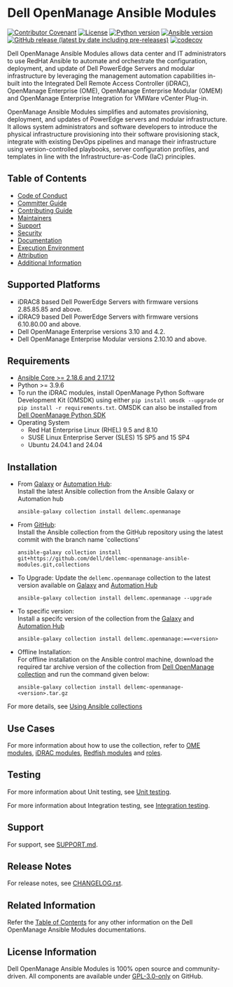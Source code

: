 # Dell OpenManage Ansible Modules

[![Contributor Covenant](https://img.shields.io/badge/Contributor%20Covenant-v2.1%20adopted-ff69b4.svg)](https://github.com/dell/dellemc-openmanage-ansible-modules/blob/collections/docs/CODE_OF_CONDUCT.md)
[![License](https://img.shields.io/github/license/dell/dellemc-openmanage-ansible-modules)](https://github.com/dell/dellemc-openmanage-ansible-modules/blob/collections/LICENSE)
[![Python version](https://img.shields.io/badge/python-3.9.6+-blue.svg)](https://www.python.org/downloads/)
[![Ansible version](https://img.shields.io/badge/ansible-2.15.6+-blue.svg)](https://pypi.org/project/ansible/)
[![GitHub release (latest by date including pre-releases)](https://img.shields.io/github/v/release/dell/dellemc-openmanage-ansible-modules?include_prereleases&label=latest&style=flat-square)](https://github.com/dell/dellemc-openmanage-ansible-modules/releases)
[![codecov](https://codecov.io/gh/dell/dellemc-openmanage-ansible-modules/branch/collections/graph/badge.svg)](https://app.codecov.io/gh/dell/dellemc-openmanage-ansible-modules)

Dell OpenManage Ansible Modules allows data center and IT administrators to use RedHat Ansible to automate and orchestrate the configuration, deployment, and update of Dell PowerEdge Servers and modular infrastructure by leveraging the management automation capabilities in-built into the Integrated Dell Remote Access Controller (iDRAC), OpenManage Enterprise (OME), OpenManage Enterprise Modular (OMEM) and OpenManage Enterprise Integration for VMWare vCenter Plug-in.

OpenManage Ansible Modules simplifies and automates provisioning, deployment, and updates of PowerEdge servers and modular infrastructure. It allows system administrators and software developers to introduce the physical infrastructure provisioning into their software provisioning stack, integrate with existing DevOps pipelines and manage their infrastructure using version-controlled playbooks, server configuration profiles, and templates in line with the Infrastructure-as-Code (IaC) principles.

## Table of Contents

  * [Code of Conduct](https://github.com/dell/dellemc-openmanage-ansible-modules/blob/collections/docs/CODE_OF_CONDUCT.md)
  * [Committer Guide](https://github.com/dell/dellemc-openmanage-ansible-modules/blob/collections/docs/COMMITTER_GUIDE.md)
  * [Contributing Guide](https://github.com/dell/dellemc-openmanage-ansible-modules/blob/collections/docs/CONTRIBUTING.md)
  * [Maintainers](https://github.com/dell/dellemc-openmanage-ansible-modules/blob/collections/docs/MAINTAINERS.md)
  * [Support](https://github.com/dell/dellemc-openmanage-ansible-modules/blob/collections/docs/SUPPORT.md)
  * [Security](https://github.com/dell/dellemc-openmanage-ansible-modules/blob/collections/docs/SECURITY.md)
  * [Documentation](https://github.com/dell/dellemc-openmanage-ansible-modules/blob/collections/docs/DOCUMENTATION.md)
  * [Execution Environment](https://github.com/dell/dellemc-openmanage-ansible-modules/blob/collections/docs/EXECUTION_ENVIRONMENT.md)
  * [Attribution](https://github.com/dell/dellemc-openmanage-ansible-modules/blob/collections/docs/ATTRIBUTION.md)
  * [Additional Information](https://github.com/dell/dellemc-openmanage-ansible-modules/blob/collections/docs/ADDITIONAL_INFORMATION.md)

## Supported Platforms
  * iDRAC8 based Dell PowerEdge Servers with firmware versions 2.85.85.85 and above.
  * iDRAC9 based Dell PowerEdge Servers with firmware versions 6.10.80.00 and above.
  * Dell OpenManage Enterprise versions 3.10 and 4.2.
  * Dell OpenManage Enterprise Modular versions 2.10.10 and above.

## Requirements
  * [Ansible Core >= 2.18.6 and 2.17.12](https://github.com/ansible/ansible)
  * Python >= 3.9.6
  * To run the iDRAC modules, install OpenManage Python Software Development Kit (OMSDK) 
  using either ```pip install omsdk --upgrade``` or ```pip install -r requirements.txt```. 
  OMSDK can also be installed from [Dell OpenManage Python SDK](https://github.com/dell/omsdk)
  * Operating System
    * Red Hat Enterprise Linux (RHEL) 9.5 and 8.10
    * SUSE Linux Enterprise Server (SLES) 15 SP5 and 15 SP4
    * Ubuntu 24.04.1 and 24.04

## Installation

* From [Galaxy](https://galaxy.ansible.com/dellemc/openmanage) or [Automation Hub](https://console.redhat.com/ansible/automation-hub/repo/published/dellemc/openmanage):  
Install the latest Ansible collection from the Ansible Galaxy or Automation hub 
  ```
  ansible-galaxy collection install dellemc.openmanage
  ```

* From [GitHub](https://github.com/dell/dellemc-openmanage-ansible-modules/tree/collections):  
Install the Ansible collection from the GitHub repository using the latest commit with the branch name 'collections'  
  ```
  ansible-galaxy collection install git+https://github.com/dell/dellemc-openmanage-ansible-modules.git,collections
  ```

* To Upgrade:
Update the `dellemc.openmanage` collection to the latest version available on [Galaxy](https://galaxy.ansible.com/dellemc/openmanage) and [Automation Hub](https://console.redhat.com/ansible/automation-hub/repo/published/dellemc/openmanage)
  ```
  ansible-galaxy collection install dellemc.openmanage --upgrade
  ```

* To specific version:  
Install a specifc version of the collection from the [Galaxy](https://galaxy.ansible.com/dellemc/openmanage) and [Automation Hub](https://console.redhat.com/ansible/automation-hub/repo/published/dellemc/openmanage)
  ```
  ansible-galaxy collection install dellemc.openmanage:==<version>
  ```

* Offline Installation:  
For offline installation on the Ansible control machine, download the required tar archive version of the collection from [Dell OpenManage collection](https://galaxy.ansible.com/dellemc/openmanage) and run the command given below:  
    ```
    ansible-galaxy collection install dellemc-openmanage-<version>.tar.gz
    ```

For more details, see [Using Ansible collections](https://docs.ansible.com/ansible/devel/user_guide/collections_using.html)

## Use Cases
For more information about how to use the collection, refer to [OME modules](https://github.com/dell/dellemc-openmanage-ansible-modules/tree/collections/playbooks/ome), [iDRAC modules](https://github.com/dell/dellemc-openmanage-ansible-modules/tree/collections/playbooks/idrac), [Redfish modules](https://github.com/dell/dellemc-openmanage-ansible-modules/tree/collections/playbooks/redfish) and [roles](https://github.com/dell/dellemc-openmanage-ansible-modules/tree/collections/playbooks/roles). 

## Testing

For more information about Unit testing, see [Unit testing](https://github.com/dell/dellemc-openmanage-ansible-modules/blob/collections/tests/README.md).

For more information about Integration testing, see [Integration testing](https://github.com/dell/dellemc-openmanage-ansible-modules/blob/collections/tests/integration/README.md).

## Support

For support, see [SUPPORT.md](https://github.com/dell/dellemc-openmanage-ansible-modules/blob/collections/docs/SUPPORT.md).

## Release Notes

For release notes, see [CHANGELOG.rst](https://github.com/dell/dellemc-openmanage-ansible-modules/blob/collections/CHANGELOG.rst).

## Related Information
Refer the [Table of Contents](https://github.com/dell/dellemc-openmanage-ansible-modules/blob/collections/README.md#table-of-contents) for any other information on the Dell OpenManage Ansible Modules documentations.

## License Information
Dell OpenManage Ansible Modules is 100% open source and community-driven. All components are available under [GPL-3.0-only](https://www.gnu.org/licenses/gpl-3.0.html) on GitHub.
